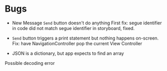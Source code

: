 #  Bugs

* New Message `Send` button doesn't do anything 
First fix: segue identifier in code did not match segue identifier in storyboard, fixed. 

* `Send` button triggers a print statement but nothing happens on-screen.
Fix: have NavigationController pop the current View Controller 

* JSON is a dictionary, but app expects to find an array






Possible decoding error
